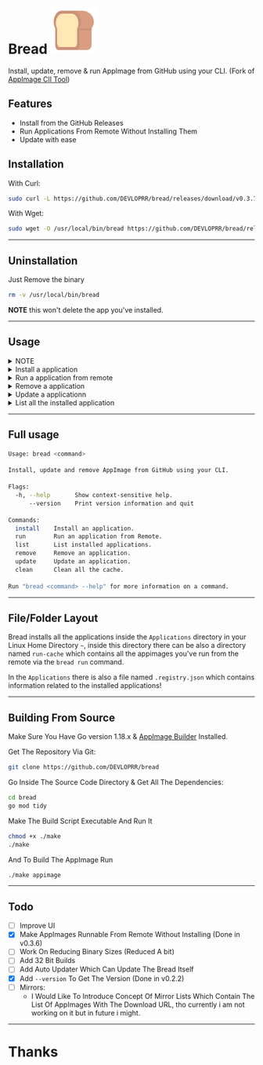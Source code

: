# Bread ![:bread:](./.github/bread.svg)

Install, update, remove & run AppImage from GitHub using your CLI. (Fork of [AppImage ClI Tool](https://github.com/AppImageCrafters/appimage-cli-tool))

## Features
- Install from the GitHub Releases
- Run Applications From Remote Without Installing Them
- Update with ease

## Installation

With Curl:
```bash
sudo curl -L https://github.com/DEVLOPRR/bread/releases/download/v0.3.7/bread-0.3.7-x86_64.AppImage -o /usr/local/bin/bread && sudo chmod +x /usr/local/bin/bread
```

With Wget:
```bash
sudo wget -O /usr/local/bin/bread https://github.com/DEVLOPRR/bread/releases/download/v0.3.7/bread-0.3.7-x86_64.AppImage && sudo chmod +x /usr/local/bin/bread
```

---

## Uninstallation

Just Remove the binary
```bash
rm -v /usr/local/bin/bread
```

**NOTE** this won't delete the app you've installed.

---

## Usage

<details>
  <summary>NOTE</summary>
  <br>
  <p>Often there are many times when the GitHub user and repo both are same, for example <a href="https://github.com/LibreSprite/LibreSprite" target="_blank">libresprite</a>, so in this case you can just specify single name like this <code>bread install libresprite</code>, this works with all the commands</p>
</details>

<details>
  <summary>Install a application</summary>
  <br>
  <p>To install an Application from GitHub you can use the install command where user is the github repo owner and repo is the repository name</p>
  <pre><code>bread install user/repo</code></pre>
</details>

<details>
  <summary>Run a application from remote</summary>
  <br>
  <p>If you want to run a application from remote without installing it you can use the run command</p>
  <pre><code>bread run user/repo</code></pre>
  <p>You can pass CLI arguments to the application too like this</p>
  <pre><code>bread run user/repo -- --arg1 --arg2</code></pre>
  <p>You can clear the download cache using clean command <code>bread clean</code>, Since all the applications you run from remote are cached so that it isn't downloaded everytime</p>
</details>

<details>
  <summary>Remove a application</summary>
  <br>
  <p>you can remove a installed application using the remove command</p>
  <pre><code>bread remove user/repo</code></pre>
</details>

<details>
  <summary>Update a applicationn</summary>
  <br>
  <p>You can update a application using the update command</p>
  <pre><code>bread update user/repo</code></pre>

  <p>if you just want to check if update is available you can use the <code>--check</code> flag</p>
  <pre><code>bread update user/repo --check</code></pre>

  <p>if you want to update all the applications you can use the <code>--all</code> flag</p>
  <pre><code>bread update --all</code></pre>

  <p>the <code>--check</code> & <code>--all</code> flag can be used together</p>
  <pre><code>bread update --all --check</code></pre>
</details>

<details>
  <summary>List all the installed application</summary>
  <br>
  <p>You can list all the installed applications using list command</p>
  <pre><code>bread list</code></pre>
</details>

---

## Full usage

```bash
Usage: bread <command>

Install, update and remove AppImage from GitHub using your CLI.

Flags:
  -h, --help       Show context-sensitive help.
      --version    Print version information and quit

Commands:
  install    Install an application.
  run        Run an application from Remote.
  list       List installed applications.
  remove     Remove an application.
  update     Update an application.
  clean      Clean all the cache.

Run "bread <command> --help" for more information on a command.
```

---

## File/Folder Layout
Bread installs all the applications inside the `Applications` directory in your Linux Home Directory `~`, inside this directory there can be also a directory named `run-cache` which contains all the appimages you've run from the remote via the `bread run` command.

In the `Applications` there is also a file named `.registry.json` which contains information related to the installed applications!

---

## Building From Source

Make Sure You Have Go version 1.18.x & [AppImage Builder](https://appimage-builder.readthedocs.io/en/latest/) Installed.

Get The Repository Via Git:

```bash
git clone https://github.com/DEVLOPRR/bread
```

Go Inside The Source Code Directory & Get All The Dependencies:

```bash
cd bread
go mod tidy
```

Make The Build Script Executable And Run It

```bash
chmod +x ./make
./make
```

And To Build The AppImage Run

```bash
./make appimage
```

---

## Todo
- [ ] Improve UI
- [x] Make AppImages Runnable From Remote Without Installing (Done in v0.3.6)
- [ ] Work On Reducing Binary Sizes (Reduced A bit)
- [ ] Add 32 Bit Builds
- [ ] Add Auto Updater Which Can Update The Bread Itself
- [x] Add `--version` To Get The Version (Done in v0.2.2)
- [ ] Mirrors:
  - I Would Like To Introduce Concept Of Mirror Lists Which Contain The List Of AppImages With The Download URL, tho currently i am not working on it but in future i might.

---

# Thanks
